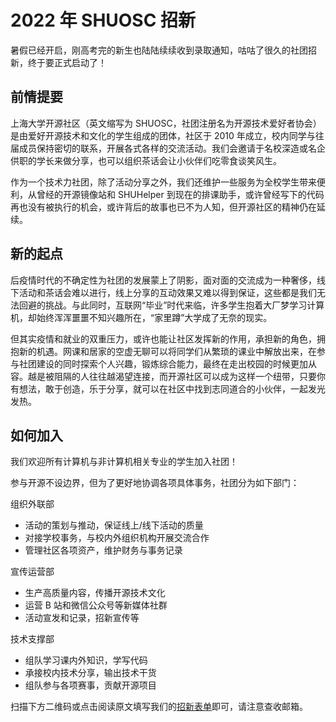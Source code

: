 # 2022 年 SHUOSC 招新

暑假已经开启，刚高考完的新生也陆陆续续收到录取通知，咕咕了很久的社团招新，终于要正式启动了！

## 前情提要

上海大学开源社区（英文缩写为 SHUOSC，社团注册名为开源技术爱好者协会）是由爱好开源技术和文化的学生组成的团体，社区于 2010 年成立，校内同学与往届成员保持密切的联系，开展各式各样的交流活动。我们会邀请于名校深造或名企供职的学长来做分享，也可以组织茶话会让小伙伴们吃零食谈笑风生。

作为一个技术力社团，除了活动分享之外，我们还维护一些服务为全校学生带来便利，从曾经的开源镜像站和 SHUHelper 到现在的排课助手，或许曾经写下的代码再也没有被执行的机会，或许背后的故事也已不为人知，但开源社区的精神仍在延续。

## 新的起点

后疫情时代的不确定性为社团的发展蒙上了阴影，面对面的交流成为一种奢侈，线下活动和茶话会难以进行，线上分享的互动效果又难以得到保证，这些都是我们无法回避的挑战。与此同时，互联网“毕业”时代来临，许多学生抱着大厂梦学习计算机，却始终浑浑噩噩不知兴趣所在，“家里蹲”大学成了无奈的现实。

但其实疫情和就业的双重压力，或许也能让社区发挥新的作用，承担新的角色，拥抱新的机遇。网课和居家的空虚无聊可以将同学们从繁琐的课业中解放出来，在参与社团建设的同时探索个人兴趣，锻炼综合能力，最终在走出校园的时候更加从容。越是被阻隔的人往往越渴望连接，而开源社区可以成为这样一个纽带，只要你有想法，敢于创造，乐于分享，就可以在社区中找到志同道合的小伙伴，一起发光发热。

## 如何加入

我们欢迎所有计算机与非计算机相关专业的学生加入社团！

参与开源不设边界，但为了更好地协调各项具体事务，社团分为如下部门：

组织外联部
- 活动的策划与推动，保证线上/线下活动的质量
- 对接学校事务，与校内外组织机构开展交流合作
- 管理社区各项资产，维护财务与事务记录

宣传运营部
- 生产高质量内容，传播开源技术文化
- 运营 B 站和微信公众号等新媒体社群
- 活动宣发和记录，招新宣传等

技术支撑部
- 组队学习课内外知识，学写代码
- 承接校内技术分享，输出技术干货
- 组队参与各项赛事，贡献开源项目

扫描下方二维码或点击阅读原文填写我们的[招新表单](https://forms.office.com/r/qenhXR6sGL)即可，请注意查收邮箱。
